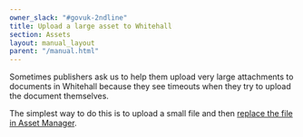 ```yaml
---
owner_slack: "#govuk-2ndline"
title: Upload a large asset to Whitehall
section: Assets
layout: manual_layout
parent: "/manual.html"
---
```


Sometimes publishers ask us to help them upload very large attachments to
documents in Whitehall because they see timeouts when they try to upload the
document themselves.

The simplest way to do this is to upload a small file and then
[replace the file in Asset Manager](howto-replace-an-assets-file.html).
